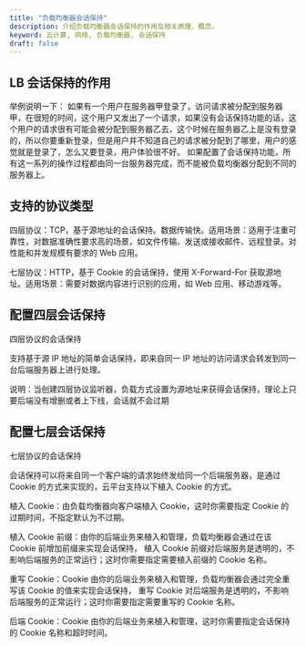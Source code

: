 ```yaml
---
title: "负载均衡器会话保持"
description: 介绍负载均衡器会话保持的作用及相关原理、概念。
keyword: 云计算, 网络, 负载均衡器, 会话保持
draft: false
---
```


## LB 会话保持的作用

举例说明一下： 如果有一个用户在服务器甲登录了，访问请求被分配到服务器甲，在很短的时间，这个用户又发出了一个请求，如果没有会话保持功能的话，这个用户的请求很有可能会被分配到服务器乙去，这个时候在服务器乙上是没有登录的，所以你要重新登录，但是用户并不知道自己的请求被分配到了哪里，用户的感觉就是登录了，怎么又要登录，用户体验很不好。 如果配置了会话保持功能，所有这一系列的操作过程都由同一台服务器完成，而不能被负载均衡器分配到不同的服务器上。

## 支持的协议类型

四层协议：TCP，基于源地址的会话保持。数据传输快。适用场景：适用于注重可靠性，对数据准确性要求高的场景，如文件传输、发送或接收邮件、远程登录。对性能和并发规模有要求的 Web 应用。

七层协议：HTTP，基于 Cookie 的会话保持，使用 X-Forward-For 获取源地址。适用场景：需要对数据内容进行识别的应用，如 Web 应用、移动游戏等。

## 配置四层会话保持

四层协议的会话保持

支持基于源 IP 地址的简单会话保持，即来自同一 IP 地址的访问请求会转发到同一台后端服务器上进行处理。

说明：当创建四层协议监听器，负载方式设置为源地址来获得会话保持，理论上只要后端没有增删或者上下线，会话就不会过期 

## 配置七层会话保持

七层协议的会话保持

会话保持可以将来自同一个客户端的请求始终发给同一个后端服务器，是通过 Cookie 的方式来实现的，云平台支持以下植入 Cookie 的方式。

植入 Cookie：由负载均衡器向客户端植入 Cookie，这时你需要指定 Cookie 的过期时间，不指定默认为不过期。

植入 Cookie 前缀：由你的后端业务来植入和管理，负载均衡器会通过在该 Cookie 前增加前缀来实现会话保持， 植入 Cookie 前缀对后端服务是透明的，不影响后端服务的正常运行；这时你需要指定需要植入前缀的 Cookie 名称。

重写 Cookie：Cookie 由你的后端业务来植入和管理，负载均衡器会通过完全重写该 Cookie 的值来实现会话保持， 重写 Cookie 对后端服务是透明的，不影响后端服务的正常运行；这时你需要指定需要重写的 Cookie 名称。

后端 Cookie：Cookie 由你的后端业务来植入和管理，这时你需要指定会话保持的 Cookie 名称和超时时间。